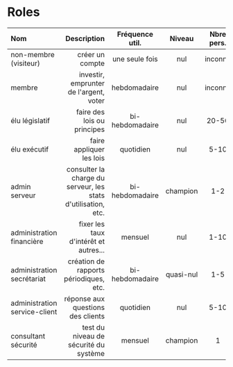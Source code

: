 # Roles

| **Nom**     | **Description** | **Fréquence util.** | **Niveau** | **Nbre pers.** |
|:------------|------------:|:--------------:|:-:|:-:|
| non-membre (visiteur) | créer un compte | une seule fois | nul | inconnu |
| membre | investir, emprunter de l'argent, voter | hebdomadaire | nul | inconnu |
| élu législatif | faire des lois ou principes | bi-hebdomadaire | nul | 20-50 |
| élu exécutif | faire appliquer les lois | quotidien | nul | 5-10 |
| admin serveur | consulter la charge du serveur, les stats d'utilisation, etc. | bi-hebdomadaire | champion | 1-2 |
| administration financière | fixer les taux d'intérêt et autres... | mensuel | nul | 1-10 |
| administration secrétariat | création de rapports périodiques, etc. | bi-hebdomadaire | quasi-nul | 1-5 |
| administration service-client | réponse aux questions des clients | quotidien | nul | 5-10 |
| consultant sécurité | test du niveau de sécurité du système | mensuel | champion | 1 |
